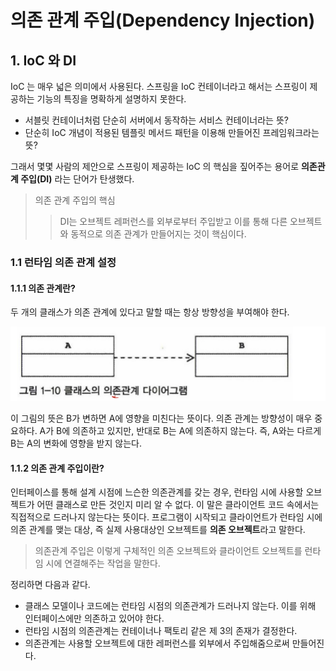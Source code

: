 # 의존 관계 주입(Dependency Injection)

## 1. IoC 와 DI

IoC 는 매우 넓은 의미에서 사용된다.
스프링을 IoC 컨테이너라고 해서는 스프링이 제공하는 기능의 특징을 명확하게 설명하지 못한다.

- 서블릿 컨테이너처럼 단순히 서버에서 동작하는 서비스 컨테이너라는 뜻?
- 단순히 IoC 개념이 적용된 템플릿 메서드 패턴을 이용해 만들어진 프레임워크라는 뜻?

그래서 몇몇 사람의 제안으로 스프링이 제공하는 IoC 의 핵심을 짚어주는 용어로 **의존관계 주입(DI)** 라는 단어가 탄생했다.

> 의존 관계 주입의 핵심
>> DI는 오브젝트 레퍼런스를 외부로부터 주입받고 이를 통해 다른 오브젝트와 동적으로 의존 관계가 만들어지는 것이 핵심이다.

### 1.1 런타임 의존 관계 설정

#### 1.1.1 의존 관계란?

두 개의 클래스가 의존 관계에 있다고 말할 때는 항상 방향성을 부여해야 한다.

![img.png](img.png)

이 그림의 뜻은 B가 변하면 A에 영향을 미친다는 뜻이다. 의존 관계는 방향성이 매우 중요하다.
A가 B에 의존하고 있지만, 반대로 B는 A에 의존하지 않는다. 즉, A와는 다르게 B는 A의 변화에 영향을 받지 않는다.

#### 1.1.2 의존 관계 주입이란?

인터페이스를 통해 설계 시점에 느슨한 의존관계를 갖는 경우, 런타임 시에 사용할 오브젝트가 어떤 클래스로 만든 것인지 미리 알 수 없다.
이 말은 클라이언트 코드 속에서는 직접적으로 드러나지 않는다는 뜻이다. 프로그램이 시작되고 클라이언트가 런타임 시에 의존 관계를 맺는 대상,
즉 실제 사용대상인 오브젝트를 **의존 오브젝트**라고 말한다.

> 의존관계 주입은 이렇게 구체적인 의존 오브젝트와 클라이언트 오브젝트를 런타임 시에 연결해주는 작업을 말한다.

정리하면 다음과 같다.

- 클래스 모델이나 코드에는 런타임 시점의 의존관계가 드러나지 않는다. 이를 위해 인터페이스에만 의존하고 있어야 한다.
- 런타임 시점의 의존관계는 컨테이너나 팩토리 같은 제 3의 존재가 결정한다.
- 의존관계는 사용할 오브젝트에 대한 레퍼런스를 외부에서 주입해줌으로써 만들어진다.




